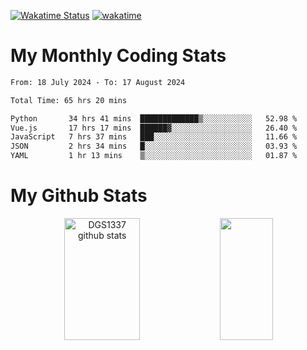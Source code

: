 [![Wakatime Status](https://github.com/noopurphalak/noopurphalak/workflows/wakatime-status-update/badge.svg)](https://github.com/noopurphalak/noopurphalak/actions/workflows/main.yml)
[![wakatime](https://wakatime.com/badge/user/80ace140-ef40-4fdd-b8ed-f3be3d2e1aea.svg)](https://wakatime.com/@80ace140-ef40-4fdd-b8ed-f3be3d2e1aea)

# My Monthly Coding Stats

<!--START_SECTION:waka-->

```txt
From: 18 July 2024 - To: 17 August 2024

Total Time: 65 hrs 20 mins

Python       34 hrs 41 mins  █████████████▒░░░░░░░░░░░   52.98 %
Vue.js       17 hrs 17 mins  ██████▓░░░░░░░░░░░░░░░░░░   26.40 %
JavaScript   7 hrs 37 mins   ███░░░░░░░░░░░░░░░░░░░░░░   11.66 %
JSON         2 hrs 34 mins   █░░░░░░░░░░░░░░░░░░░░░░░░   03.93 %
YAML         1 hr 13 mins    ▒░░░░░░░░░░░░░░░░░░░░░░░░   01.87 %
```

<!--END_SECTION:waka-->

# My Github Stats
<div style="text-align: center;">
  <img width="49%" height="195px" src="https://github-readme-stats-sigma-five.vercel.app/api?username=noopurphalak&show_icons=true&count_private=true&hide_border=true&title_color=ecf2f8&icon_color=0d1117&text_color=FFFFFF&bg_color=0d1117" alt="DGS1337 github stats" />
  <img width="41%" height="195px" src="https://github-readme-stats-sigma-five.vercel.app/api/top-langs/?username=noopurphalak&layout=compact&hide_border=true&title_color=ecf2f8&text_color=FFFFFF&bg_color=0d1117" />
</div>
